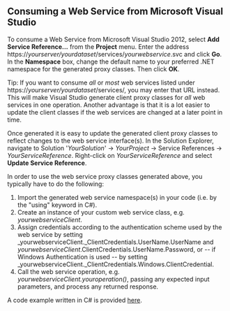 ## Consuming a Web Service from Microsoft Visual Studio

To consume a Web Service from Microsoft Visual Studio 2012, select **Add Service Reference...** from the **Project** menu. Enter the address https://_yourserver/yourdataset_/services/_yourwebservice_.svc and click **Go**. In the **Namespace** box, change the default name to your preferred .NET namespace for the generated proxy classes. Then click **OK**.

Tip: If you want to consume _all_ or _most_ web services listed under https://_yourserver/yourdataset_/services/, you may enter that URL instead. This will make Visual Studio generate client proxy classes for _all_ web services in one operation. Another advantage is that it is a lot easier to update the client classes if the web services are changed at a later point in time.

Once generated it is easy to update the generated client proxy classes to reflect changes to the web service interface(s). In the Solution Explorer, navigate to Solution '_YourSolution_' -> _YourProject_ -> Service References -> _YourServiceReference_. Right-click on _YourServiceReference_ and select **Update Service Reference**.

In order to use the web service proxy classes generated above, you typically have to do the following:

1.  Import the generated web service namespace(s) in your code (i.e. by the "using" keyword in C#).
2.  Create an instance of your custom web service class, e.g. _yourwebserviceClient_.
3.  Assign credentials according to the authentication scheme used by the web service by setting _yourwebserviceClient._ClientCredentials.UserName.UserName and _yourwebserviceClient_.ClientCredentials.UserName.Password, or -- if Windows Authentication is used -- by setting _yourwebserviceClient._ClientCredentials.Windows.ClientCredential.
4.  Call the web service operation, e.g. _yourwebserviceClient.youroperation()_, passing any expected input parameters, and process any returned response.  

A code example written in C# is provided [here](consuming-a-web-service-from-microsoft-visual-studio--code-example.md "Consuming a Web Service from Microsoft Visual Studio - Code Example").